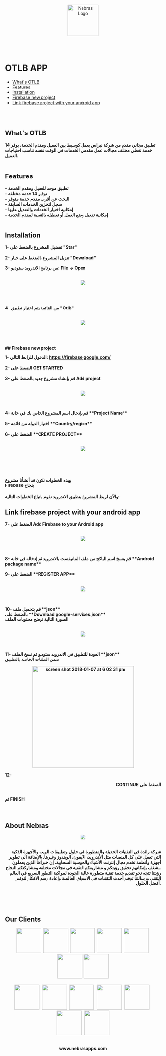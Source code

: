    
<p align="center">
    <img width="100" height="auto" src="https://nebrasapps.com/github/otlb.png" alt="Nebras Logo" />  
  
</p>

</br></br>
  # OTLB APP

* [What's OTLB](#whats-otlb)
* [Features](#features)
* [Installation](#installation)
* [Firebase new project](#firebase-new-project)
* [Link firebase project with your android app](#link-firebase-project-with-your-android-app)

</br></br>


## What's OTLB
<b>
تطبيق مجاني مقدم من شركة نبراس يعمل كوسيط بين العميل ومقدم الخدمة، يوفر 14 خدمة تغطي مختلف مجالات عمل مقدمي الخدمات في الوقت نفسه تناسب احتياجات العميل.
</b></br></br>

## Features
<b>
- تطبيق موحد للعميل ومقدم الخدمة
<br>
- توفير 14 خدمة مختلفة
<br>
- البحث عن أقرب مقدم خدمة متوفر
<br>
- سجل لتخزين الخدمات السابقة
<br>
- إمكانية اختيار الخدمات والتعديل عليها
<br>
- إمكانية تفعيل وضع العمل أو تعطيله بالنسبة لمقدم الخدمة
</b>
</br></br>


## Installation
<b>
1- تفضيل المشروع بالضغط على "Star"</br></br>
2- تنزيل المشروع بالضغط على خيار "Download" </br></br>
3- من برنامج الاندرويد ستوديو: File -> Open </br></br>
<p align="center">
<img src="https://user-images.githubusercontent.com/35188729/34837646-79e1b80e-f70c-11e7-820c-b76facd56bd4.png"></p>
</br></br></br>
4- من القائمة يتم اختيار تطبيق "Otlb" </br></br>
<p align="center">
<img src="https://user-images.githubusercontent.com/35188729/34837755-dc75b74a-f70c-11e7-99c5-9c4cd01a6b90.png"></p>
</br></br></br>
## Firebase new project


1- الدخول للرابط التالي: https://firebase.google.com/ </br></br>
2- الضغط على **GET STARTED** </br></br>
3- قم بإنشاء مشروع جديد بالضغط على **Add project** </br></br>

<p align="center">
<img src="https://user-images.githubusercontent.com/35188729/34649468-028f5d36-f3c1-11e7-8237-07dc4fe96971.png"></p>
</br></br>
4- قم بإدخال اسم المشروع الخاص بك في خانة **Project Name** </br></br>
5- اختيار الدولة من قائمة **Country/region** </br></br>
6- الضغط على **CREATE PROJECT** </br></br>
<p align="center">
<img src="https://user-images.githubusercontent.com/35188729/34649477-3b497a08-f3c1-11e7-8aa0-dd4fdafc79e1.png"></p>
</br></br></br>

#### بهذه الخطوات نكون قد أنشأنا مشروع</br> Firebase بنجاح</br>
#### والآن لربط المشروع بتطبيق الاندرويد نقوم باتباع الخطوات التالية: </br>

## Link firebase project with your android app

7- الضغط على **Add Firebase to your Android app** </br></br>
<p align="center">
<img src="https://user-images.githubusercontent.com/35188729/34649566-b1c64c50-f3c2-11e7-8d71-e154dcd21554.png"></p>
</br></br>
8- قم بنسخ اسم الباكج من ملف المانيفست بالاندرويد ثم إدخاله في خانة **Android package name** </br></br>
9- الضغط على **REGISTER APP** </br></br>
<p align="center">
<img src="https://user-images.githubusercontent.com/35188729/34649571-f0c21952-f3c2-11e7-8c8b-1245287dd3fe.png"></p>
</br></br>
10- قم بتحميل ملف **json** </br>
بالضغط على **Download google-services.json** </br>  الصورة التالية توضح محتويات الملف
</br></br>
<p align="center">
<img src="https://user-images.githubusercontent.com/35188729/34650810-ee9f88ac-f3d7-11e7-9405-f51fbb29dbbb.png"></p>
</br></br>
11- العودة للتطبيق في الاندرويد ستوديو ثم نسخ الملف **json** </br>
ضمن الملفات الخاصة بالتطبيق
<p align="center">
<img width="329" alt="screen shot 2018-01-07 at 6 02 31 pm" src="https://user-images.githubusercontent.com/35188729/34650733-e4af66f6-f3d6-11e7-9646-e0568f5e7876.png">
</p>


12-<p style="direction:rtl;"> الضغط على CONTINUE </p></br> ثم **FINISH** </br>
</br></br>

## About Nebras


<p align="center">
  <b></b>
<img src="https://www.nebrasapps.com/images/bg.png" />
</br></br>
</p>
<p align="right">
<b>
شركة رائدة في التقنيات الحديثة والمتطورة في حلول وتطبيقات الويب والأجهزة الذكية التي تعمل على كل المنصات مثل الأندرويد، الايفون، الويندوز وغيرها. بالإضافة الى تطوير أجهزة وأنظمة تخدم مجال إنترنت الأشياء والحوسبة السحابية. إن خبراءنا الذين يعملون بشغف بإمكانهم تحقيق رؤيتكم و مشاريعكم التقنية في مجالات مختلفة ومشاركتكم النجاح.</br>
رؤيتنا تتجه نحو تقديم خدمة تقنية متطورة عالية الجودة لمواكبة التطور السريع في العالم التقني ورسالتنا توفير أحدث التقنيات في الاسواق العالمية وإعادة رسم الافكار لتوفير أفضل الحلول.
</b>
</p>
</br></br></br>


## Our Clients

   

<p align="center">   
<img width="80" height="80" src="https://www.nebrasapps.com/images/works/bulby/bulby.png"/>&nbsp 
<img width="80" height="80" src="https://www.nebrasapps.com/images/works/BitsJobs/BitsJobs.png"/>&nbsp
   <img width="80" height="80" src="https://www.nebrasapps.com/images/works/TrusteApp/TrusteApp.png"/>&nbsp
    <img width="80" height="80" src="https://www.nebrasapps.com/images/works/Travel4Arab/Travel4Arab.png"/>&nbsp
   <img width="80" height="80" src="https://www.nebrasapps.com/images/works/TechCampus/TechCampus.png"/>&nbsp
    <img width="80" height="80" src="https://www.nebrasapps.com/images/works/TrucksGO/TrucksGO.png"/>&nbsp
   <img width="80" height="80" src="https://www.nebrasapps.com/images/works/SnapJobs/SnapJobs.png"/></br></br>
   <img width="80" height="80" src="https://www.nebrasapps.com/images/works/CallDriver/CallDriver.png"/> &nbsp
   <img width="80" height="80" src="https://www.nebrasapps.com/images/works/CallTech/CallTech.png"/>&nbsp
   <img width="80" height="80" src="https://www.nebrasapps.com/images/works/CHC/CHC.png"/>  &nbsp
   <img width="80" height="80" src="https://www.nebrasapps.com/images/works/Hag/Hag.png"/> &nbsp
   <img width="80" height="80" src="https://www.nebrasapps.com/images/works/MsCare/MsCare.png"/> &nbsp
   <img width="80" height="80" src="https://www.nebrasapps.com/images/works/Men/Men.png"/> &nbsp
   <img width="80" height="80" src="https://www.nebrasapps.com/images/works/Hadaj/hadaj.png"/>
   </br></br>
   </p>
   <p align="center">   
www.nebrasapps.com
</p>
